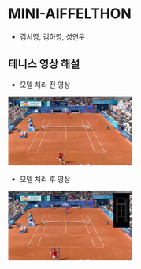 # MINI-AIFFELTHON
- 김서영, 김하영, 성연우

## 테니스 영상 해설
- 모델 처리 전 영상
<img src = "1캡처.JPG" width="50%" height="50%"/>

- 모델 처리 후 영상
<img src = "2캡처.JPG" width="50%" height="50%"/>

